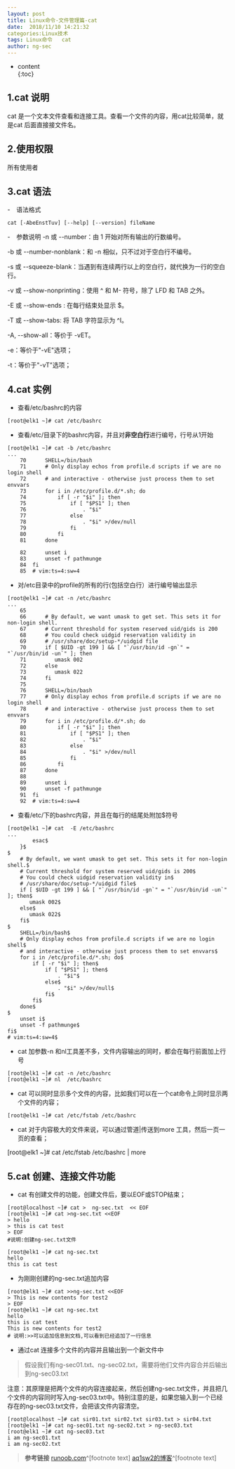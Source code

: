 ```yaml
---
layout: post  
title: Linux命令-文件管理篇-cat
date:  2018/11/10 14:21:32  
categories:Linux技术 
tags: Linux命令   cat
author: ng-sec  
---
```


* content  
{:toc}

## 1.cat 说明
cat 是一个文本文件查看和连接工具。查看一个文件的内容，用cat比较简单，就是cat 后面直接接文件名。

## 2.使用权限
所有使用者
 <!-- more -->
## 3.cat 语法

-　语法格式

``` shell?linenums
cat [-AbeEnstTuv] [--help] [--version] fileName
```
-　参数说明
-n 或 --number：由 1 开始对所有输出的行数编号。

-b 或 --number-nonblank：和 -n 相似，只不过对于空白行不编号。

-s 或 --squeeze-blank：当遇到有连续两行以上的空白行，就代换为一行的空白行。

-v 或 --show-nonprinting：使用 ^ 和 M- 符号，除了 LFD 和 TAB 之外。

-E 或 --show-ends : 在每行结束处显示 $。

-T 或 --show-tabs: 将 TAB 字符显示为 ^I。

-A, --show-all：等价于 -vET。

-e：等价于"-vE"选项；

-t：等价于"-vT"选项；

## 4.cat 实例
- 查看/etc/bashrc的内容
``` shell?linenums
[root@elk1 ~]# cat /etc/bashrc    
```
- 查看/etc/目录下的bashrc内容，并且对**非空白行**进行编号，行号从1开始
``` shell?linenums
[root@elk1 ~]# cat -b /etc/bashrc  
...
    70	    SHELL=/bin/bash
    71	    # Only display echos from profile.d scripts if we are no login shell
    72	    # and interactive - otherwise just process them to set envvars
    73	    for i in /etc/profile.d/*.sh; do
    74	        if [ -r "$i" ]; then
    75	            if [ "$PS1" ]; then
    76	                . "$i"
    77	            else
    78	                . "$i" >/dev/null
    79	            fi
    80	        fi
    81	    done

    82	    unset i
    83	    unset -f pathmunge
    84	fi
    85	# vim:ts=4:sw=4
```
- 对/etc目录中的profile的所有的行(包括空白行）进行编号输出显示
``` shell?linenums
[root@elk1 ~]# cat -n /etc/bashrc
...
    65	
    66	    # By default, we want umask to get set. This sets it for non-login shell.
    67	    # Current threshold for system reserved uid/gids is 200
    68	    # You could check uidgid reservation validity in
    69	    # /usr/share/doc/setup-*/uidgid file
    70	    if [ $UID -gt 199 ] && [ "`/usr/bin/id -gn`" = "`/usr/bin/id -un`" ]; then
    71	       umask 002
    72	    else
    73	       umask 022
    74	    fi
    75	
    76	    SHELL=/bin/bash
    77	    # Only display echos from profile.d scripts if we are no login shell
    78	    # and interactive - otherwise just process them to set envvars
    79	    for i in /etc/profile.d/*.sh; do
    80	        if [ -r "$i" ]; then
    81	            if [ "$PS1" ]; then
    82	                . "$i"
    83	            else
    84	                . "$i" >/dev/null
    85	            fi
    86	        fi
    87	    done
    88	
    89	    unset i
    90	    unset -f pathmunge
    91	fi
    92	# vim:ts=4:sw=4
```
- 查看/etc/下的bashrc内容，并且在每行的结尾处附加$符号
``` shell?linenums
[root@elk1 ~]# cat  -E /etc/bashrc
...
        esac$
    }$
$
    # By default, we want umask to get set. This sets it for non-login shell.$
    # Current threshold for system reserved uid/gids is 200$
    # You could check uidgid reservation validity in$
    # /usr/share/doc/setup-*/uidgid file$
    if [ $UID -gt 199 ] && [ "`/usr/bin/id -gn`" = "`/usr/bin/id -un`" ]; then$
       umask 002$
    else$
       umask 022$
    fi$
$
    SHELL=/bin/bash$
    # Only display echos from profile.d scripts if we are no login shell$
    # and interactive - otherwise just process them to set envvars$
    for i in /etc/profile.d/*.sh; do$
        if [ -r "$i" ]; then$
            if [ "$PS1" ]; then$
                . "$i"$
            else$
                . "$i" >/dev/null$
            fi$
        fi$
    done$
$
    unset i$
    unset -f pathmunge$
fi$
# vim:ts=4:sw=4$
```     
- cat 加参数-n 和nl工具差不多，文件内容输出的同时，都会在每行前面加上行号
``` shell?linenums
[root@elk1 ~]# cat -n /etc/bashrc
[root@elk1 ~]# nl  /etc/bashrc
```

- cat 可以同时显示多个文件的内容，比如我们可以在一个cat命令上同时显示两个文件的内容；
``` shell?linenums
[root@elk1 ~]# cat /etc/fstab /etc/bashrc
```
- cat 对于内容极大的文件来说，可以通过管道|传送到more 工具，然后一页一页的查看；

[root@elk1 ~]# cat /etc/fstab /etc/bashrc | more

## 5.cat 创建、连接文件功能

- cat 有创建文件的功能，创建文件后，要以EOF或STOP结束；
``` shell?linenums
[root@localhost ~]# cat >  ng-sec.txt  << EOF  
[root@elk1 ~]# cat >ng-sec.txt <<EOF
> hello
> this is cat test
> EOF
#说明:创建ng-sec.txt文件

[root@elk1 ~]# cat ng-sec.txt 
hello
this is cat test

```
- 为刚刚创建的ng-sec.txt追加内容
``` shell?linenums
[root@elk1 ~]# cat >>ng-sec.txt <<EOF
> This is new contents for test2
> EOF
[root@elk1 ~]# cat ng-sec.txt
hello
this is cat test
This is new contents for test2
# 说明:>>可以追加信息到文档,可以看到已经追加了一行信息
```
- 通过cat 连接多个文件的内容并且输出到一个新文件中
>假设我们有ng-sec01.txt、ng-sec02.txt，需要将他们文件内容合并后输出到ng-sec03.txt

注意：其原理是把两个文件的内容连接起来，然后创建ng-sec.txt文件，并且把几个文件的内容同时写入ng-sec03.txt中。特别注意的是，如果您输入到一个已经存在的ng-sec03.txt文件，会把该文件内容清空。
``` shell?linenums
[root@localhost ~]# cat sir01.txt sir02.txt sir03.txt > sir04.txt
[root@elk1 ~]# cat ng-sec01.txt ng-sec02.txt > ng-sec03.txt
[root@elk1 ~]# cat ng-sec03.txt 
i am ng-sec01.txt
i am ng-sec02.txt
```

>**参考链接**
[runoob.com](http://www.runoob.com/linux/linux-comm-cat.html)^[footnote text]
[aq1sw2的博客](http://blog.sina.com.cn/s/blog_52f6ead0010127xm.html)^[footnote text]
 